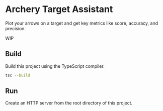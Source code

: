 # Archery Target Assistant
Plot your arrows on a target and get key metrics like score, accuracy, and precision.

WIP

## Build
Build this project using the TypeScript compiler.

```bash
tsc --build
```

## Run
Create an HTTP server from the root directory of this project.